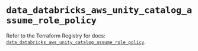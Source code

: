 # `data_databricks_aws_unity_catalog_assume_role_policy`

Refer to the Terraform Registry for docs: [`data_databricks_aws_unity_catalog_assume_role_policy`](https://registry.terraform.io/providers/databricks/databricks/1.82.0/docs/data-sources/aws_unity_catalog_assume_role_policy).
